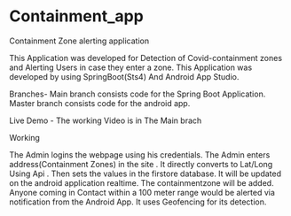 # Containment_app


Containment Zone alerting application


This Application was developed for Detection of  Covid-containment zones and Alerting Users in case they enter a zone.
This Application was  developed by using SpringBoot(Sts4)   And Android App Studio.



Branches-
Main branch consists code for the Spring Boot Application.
Master branch consists code for the  android app.

Live Demo -
The working Video is in The Main brach


Working

The Admin logins the webpage using his credentials.
The Admin  enters  address(Containment Zones) in the  site .
It directly converts to Lat/Long Using Api . 
Then sets the values in the firstore database.
It will be updated on the android application realtime.
The containmentzone will be added. 
Anyone coming in Contact within a 100 meter range would be alerted via notification from the Android App.
It uses Geofencing for its detection.

